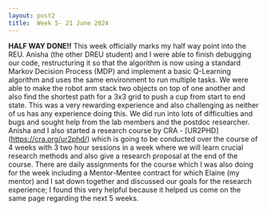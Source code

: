 ```yaml
---
layout: post2
title:  Week 5- 21 June 2024
---
```


**HALF WAY DONE!!** This week officially marks my half way point into the REU. Anisha (the other DREU student) and I were able to finish debugging our code, restructuring it so that the algorithm is now using a standard Markov Decision Process (MDP) and implement a basic Q-Learning algorithm and uses the same environment to run multiple tasks. We were able to make the robot arm stack two objects on top of one another and also find the shortest path for a 3x3 grid to push a cup from start to end state. This was a very rewarding experience and also challenging as neither of us has any experience doing this. We did run into lots of difficulties and bugs and sought help from the lab members and the postdoc researcher. Anisha and I also started a research course by CRA - [UR2PHD] (https://cra.org/ur2phd/) which is going to be conducted over the course of 4 weeks with 3 two hour sessions in a week where we will learn crucial research methods and also give a research proposal at the end of the course. There are daily assignments for the course which I was also doing for the week including a Mentor-Mentee contract for which Elaine (my mentor) and I sat down together and discussed our goals for the research experience; I found this very helpful because it helped us come on the same page regarding the next 5 weeks.  